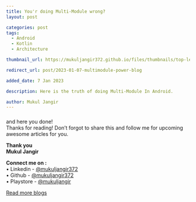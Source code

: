 ```yaml
---
title: You'r doing Multi-Module wrong?
layout: post

categories: post
tags:
  - Android
  - Kotlin
  - Architecture

thumbnail_url: https://mukuljangir372.github.io/files/thumbnails/top-level-mm-arch.png

redirect_url: post/2023-01-07-multimodule-power-blog

added_date: 7 Jan 2023

description: Here is the truth of doing Multi-Module In Android.

author: Mukul Jangir
---
```


### 

and here you done!\
Thanks for reading! Don’t forgot to share this and follow me for upcoming awesome articles for you.

**Thank you**\
**Mukul Jangir**

**Connect me on :**\
• Linkedin - [@mukuljangir372](https://www.linkedin.com/in/mukuljangir372)\
• Github - [@mukuljangir372](https://github.com/Mukuljangir372)\
• Playstore - [@mukuljangir](https://play.google.com/store/apps/developer?id=Mukul+Jangir)

[Read more blogs](https://mukuljangir372.github.io/posts.html)
